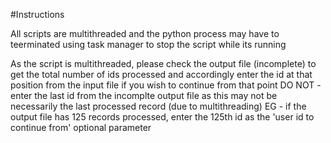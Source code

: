 #Instructions

All scripts are multithreaded and the python process may have to teerminated using task manager to stop the script while its running

As the script is multithreaded, please check the output file (incomplete) to get the total number of ids processed and accordingly enter the id at that position from the input file if you wish to continue from that point
DO NOT - enter the last id from the incomplte output file as this may not be necessarily the last processed record (due to multithreading)
EG - if the output file has 125 records processed, enter the 125th id as the 'user id to continue from' optional parameter  